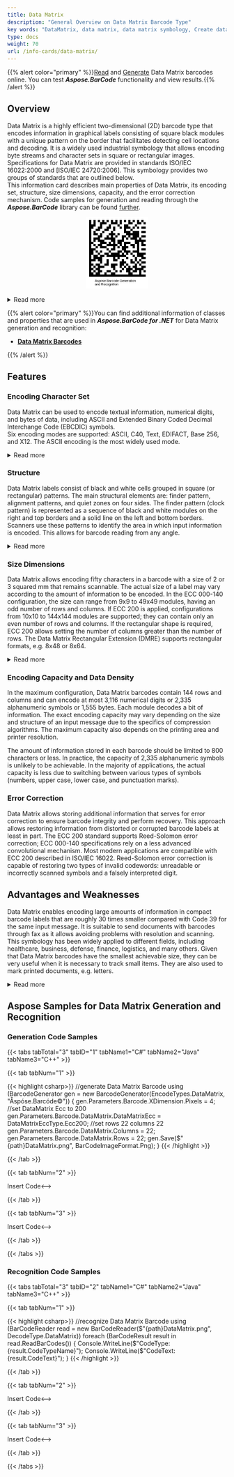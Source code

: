 ```yaml
---
title: Data Matrix
description: "General Overview on Data Matrix Barcode Type"
key words: "DataMatrix, data matrix, data matrix symbology, Create datamatrix barcodes, Read data matrix, what is data matrix, data matrix barcodes, generate datamatrix, matrix barcodes, 2D symbology, data matrix specification, data matrix generator, data matrix reader, recognize data matrix, scan data matrix"
type: docs
weight: 70
url: /info-cards/data-matrix/
---
```

{{% alert color="primary" %}}[Read](https://products.aspose.app/barcode/recognize/datamatrix) and [Generate](https://products.aspose.app/barcode/generate/datamatrix) Data Matrix barcodes online. You can test ***Aspose.BarCode*** functionality and view results.{{% /alert %}}

## **Overview**
Data Matrix is a highly efficient two-dimensional (2D) barcode type that encodes information in graphical labels consisting of square black modules with a unique pattern on the border that facilitates detecting cell locations and decoding. It is a widely used industrial symbology that allows encoding byte streams and character sets in square or rectangular images. Specifications for Data Matrix are provided in standards ISO/IEC 16022:2000 and [ISO/IEC 24720:2006]. This symbology provides two groups of standards that are outlined below.  
This information card describes main properties of Data Matrix, its encoding set, structure, size dimensions, capacity, and the error correction mechanism. Code samples for generation and reading through the ***Aspose.BarCode*** library can be found [further](#asposesamples).
  
<p align="center"><img alt="Data Matrix Barcode" src="datamatrixcode.png"></p>
  
<details>  
<summary>Read more</summary>
  
|Data Matrix Standard|Overview|
|---|---|
|ECC 000-140|Legacy set of standards that allow generating square barcode labels only, rely on outdated encoding algorithms and enable convolutional error correction. These standards are currently used only for industrial tasks related to legacy requirements|
|ECC 200|Present standard that supports square and rectangular shapes, uses actual encoding approaches and enables Reed-Solomon error correction|
  
</details>

{{% alert color="primary" %}}You can find additional information of classes and properties that are used in ***Aspose.BarCode for .NET*** for Data Matrix generation and recognition:
- [**Data Matrix Barcodes**](https://docs.aspose.com/barcode/net/datamatrix-barcode/)

{{% /alert %}} 

## **Features**
  
### **Encoding Character Set**
Data Matrix can be used to encode textual information, numerical digits, and bytes of data, including ASCII and Extended Binary Coded Decimal Interchange Code (EBCDIC) symbols.  
Six encoding modes are supported: ASCII, C40, Text, EDIFACT, Base 256, and X12. The ASCII encoding is the most widely used mode.
  
<details>  
<summary>Read more</summary>

Data Matrix supports the following encoding sets: 
- ASCII: double numerical digits, ASCII symbols from 0 to 127, and Extended ASCII symbols from 128 to 255
- C40: upper-case English letters, numerical digits, and special symbols
- Text: lower-case English letters, numerical digits, and special symbols
- X12: ANSI X12 EDI set
- EDIFACT: ASCII symbols from 32 to 94
- Base 256: byte characters from 0 to 255

</details>

### **Structure**
Data Matrix labels consist of black and white cells grouped in square (or rectangular) patterns. The main structural elements are: finder pattern, alignment patterns, and quiet zones on four sides. The finder pattern (clock pattern) is represented as a sequence of black and white modules on the right and top borders and a solid line on the left and bottom borders. Scanners use these patterns to identify the area in which input information is encoded. This allows for barcode reading from any angle.

<details>  
<summary>Read more</summary>

Data Matrix barcodes include the following elements:
- Data region composed of square data modules
- Quiet zone that surrounds the barcode label on four sides. The minimum size of a quiet zone should equal to 10X where X is the [X-Dimension](/barcode/info-cards/x-dimension).
- Finder pattern that is placed between the data region and the quiet zone

</details>

### **Size Dimensions**
Data Matrix allows encoding fifty characters in a barcode with a size of 2 or 3 squared mm that remains scannable. The actual size of a label may vary according to the amount of information to be encoded. In the ECC 000-140 configuration, the size can range from 9x9 to 49x49 modules, having an odd number of rows and columns. If ECC 200 is applied, configurations from 10x10 to 144x144 modules are supported; they can contain only an even number of rows and columns. If the rectangular shape is required, ECC 200 allows setting the number of columns greater than the number of rows. The Data Matrix Rectangular Extension (DMRE) supports rectangular formats, e.g. 8x48 or 8x64.

<details>  
<summary>Read more</summary>

ECC 200 supports the following configurations:
- 24 square options ranging from 10x10 to 144x144 modules (excluding quiet zones);
- 6 rectangular variants, i.e., 8x18, 8x32, 12x26, 12x36, 16x36, and 16x48 modules (excluding quiet zones).
  
The actual size of a barcode can be estimated through multiplying the printable size of a module by the number of modules.  
For Data Matrix, the size of one module is 0.25 mm, thus:
- Configuration 10x10 modules has the size of 2.5x2.5 mm;
- Configuration 32x32 modules has the size of 8.0x8.0 mm;
- Configuration 8x18 modules has the size of 2.0x4.5 mm;
- and so on.

</details>

### **Encoding Capacity and Data Density**
In the maximum configuration, Data Matrix barcodes contain 144 rows and columns and can encode at most 3,116 numerical digits or 2,335 alphanumeric symbols or 1,555 bytes. Each module decodes a bit of information. The exact encoding capacity may vary depending on the size and structure of an input message due to the specifics of compression algorithms. The maximum capacity also depends on the printing area and printer resolution.
 
The amount of information stored in each barcode should be limited to 800 characters or less. In practice, the capacity of 2,335 alphanumeric symbols is unlikely to be achievable. In the majority of applications, the actual capacity is less due to switching between various types of symbols (numbers, upper case, lower case, and punctuation marks).
 
### **Error Correction**
Data Matrix allows storing additional information that serves for error correction to ensure barcode integrity and perform recovery. This approach allows restoring information from distorted or corrupted barcode labels at least in part. The ECC 200 standard supports Reed-Solomon error correction; ECC 000-140 specifications rely on a less advanced convolutional mechanism. Most modern applications are compatible with ECC 200 described in ISO/IEC 16022. Reed-Solomon error correction is capable of restoring two types of invalid codewords: unreadable or incorrectly scanned symbols and a falsely interpreted digit. 


## **Advantages and Weaknesses**
Data Matrix enables encoding large amounts of information in compact barcode labels that are roughly 30 times smaller compared with Code 39 for the same input message. It is suitable to send documents with barcodes through fax as it allows avoiding problems with resolution and scanning.  
This symbology has been widely applied to different fields, including healthcare, business, defense, finance, logistics, and many others. Given that Data Matrix barcodes have the smallest achievable size, they can be very useful when it is necessary to track small items. They are also used to mark printed documents, e.g. letters.  

<details>  
<summary>Read more</summary>
  
In the study directed by The Center of Automatic Identification at Ohio University, it has been stated that the statistical probability of incorrect recognition of a Data Matrix barcode is 1 across 10.5 million cases. This allows considering this barcode type as highly reliable compared with the Code 39 symbology that showed the probability of false reading being 1 in 1.7 million cases.

</details>

## **Aspose Samples for Data Matrix Generation and Recognition**

<a name="asposesamples"></a>

### **Generation Code Samples**

{{< tabs tabTotal="3" tabID="1" tabName1="C#" tabName2="Java" tabName3="C++" >}}

{{< tab tabNum="1" >}}

{{< highlight csharp>}}
//generate Data Matrix Barcode
using (BarcodeGenerator gen = new BarcodeGenerator(EncodeTypes.DataMatrix, "Åspóse.Barcóde©"))
{
    gen.Parameters.Barcode.XDimension.Pixels = 4;
    //set DataMatrix Ecc to 200
    gen.Parameters.Barcode.DataMatrix.DataMatrixEcc = DataMatrixEccType.Ecc200;
    //set rows 22 columns 22
    gen.Parameters.Barcode.DataMatrix.Columns = 22;
    gen.Parameters.Barcode.DataMatrix.Rows = 22;
    gen.Save($"{path}DataMatrix.png", BarCodeImageFormat.Png);
}
{{< /highlight >}}

{{< /tab >}}

{{< tab tabNum="2" >}}

<!-->Insert Code<-->

{{< /tab >}}

{{< tab tabNum="3" >}}

<!-->Insert Code<-->

{{< /tab >}}

{{< /tabs >}}

### **Recognition Code Samples**

{{< tabs tabTotal="3" tabID="2" tabName1="C#" tabName2="Java" tabName3="C++" >}}

{{< tab tabNum="1" >}}

{{< highlight csharp>}}
//recognize Data Matrix Barcode
using (BarCodeReader read = new BarCodeReader($"{path}DataMatrix.png", DecodeType.DataMatrix))
    foreach (BarCodeResult result in read.ReadBarCodes())
    {
        Console.WriteLine($"CodeType:{result.CodeTypeName}");
        Console.WriteLine($"CodeText:{result.CodeText}");
    }
{{< /highlight >}}

{{< /tab >}}

{{< tab tabNum="2" >}}

<!-->Insert Code<-->

{{< /tab >}}

{{< tab tabNum="3" >}}

<!-->Insert Code<-->

{{< /tab >}}

{{< /tabs >}}